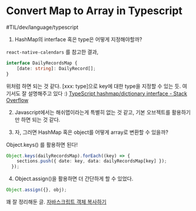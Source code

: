 # Convert Map to Array in Typescript 
#TIL/dev/language/typescript

1. HashMap의 interface 혹은 type은 어떻게 지정해야할까? 

`react-native-calendars` 를 참고한 결과,

```typescript
interface DailyRecordsMap {
	[date: string]: DailyRecord[];
}
```

위처럼 하면 되는 것 같다. [xxx: type]으로 key에 대한 type을 지정할 수 있는 듯. 
여기서도 잘 설명해주고 있다 :) 
[TypeScript hashmap/dictionary interface - Stack Overflow](https://stackoverflow.com/a/42211573/12330603)


2. Javascript에서는 해쉬맵이라는게 특별히 없는 것 같고, 기본 오브젝트를 활용하기만 하면 되는 것 같다. 

3. 자, 그러면 HashMap 혹은 object를 어떻게 array로 변환할 수 있을까?  

Object.keys() 를 활용하면 된다! 

```typescript
Object.keys(dailyRecordsMap).forEach((key) => {
    sections.push({ date: key, data: dailyRecordsMap[key] });
  });

```


4. Object.assign()을 활용하면 더 간단하게 할 수 있었다. 
```typescript
Object.assign({}, obj);
```


꽤 잘 정리해둔 글.
[자바스크립트 객체 복사하기](https://velog.io/@ddalpange/%EC%9E%90%EB%B0%94%EC%8A%A4%ED%81%AC%EB%A6%BD%ED%8A%B8-%EA%B0%9D%EC%B2%B4-%EB%B3%B5%EC%82%AC%ED%95%98%EA%B8%B0)